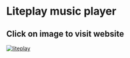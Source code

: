 # Liteplay music player

## Click on image to visit website

[![liteplay](https://user-images.githubusercontent.com/90481075/193233886-02e1bea6-ace7-4cb8-a49a-df774ca8f4af.JPG)](https://liteplay.pages.dev/)
